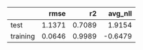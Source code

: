 |          |   rmse |     r2 |   avg_nll |
|:---------|-------:|-------:|----------:|
| test     | 1.1371 | 0.7089 |    1.9154 |
| training | 0.0646 | 0.9989 |   -0.6479 |